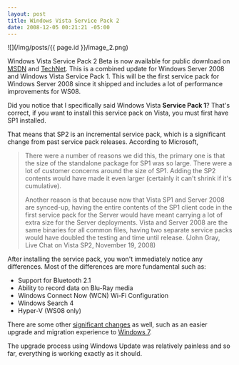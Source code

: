 ```yaml
---
layout: post
title: Windows Vista Service Pack 2
date: 2008-12-05 00:21:21 -05:00
---
```


![](/img/posts/{{ page.id }}/image_2.png)

Windows Vista Service Pack 2 Beta is now available for public download on [MSDN](http://msdn.microsoft.com/en-us/windows/dd262148.aspx) and [TechNet](http://technet.microsoft.com/en-us/windows/dd262148.aspx). This is a combined update for Windows Server 2008 and Windows Vista Service Pack 1. This will be the first service pack for Windows Server 2008 since it shipped and includes a lot of performance improvements for WS08.

Did you notice that I specifically said Windows Vista **Service Pack 1**? That's correct, if you want to install this service pack on Vista, you must first have SP1 installed.

That means that SP2 is an incremental service pack, which is a significant change from past service pack releases. According to Microsoft, 

> There were a number of reasons we did this, the primary one is that the size of the standalone package for SP1 was so large. There were a lot of customer concerns around the size of SP1. Adding the SP2 contents would have made it even larger (certainly it can't shrink if it's cumulative).
> 
> Another reason is that because now that Vista SP1 and Server 2008 are synced-up, having the entire contents of the SP1 client code in the first service pack for the Server would have meant carrying a lot of extra size for the Server deployments. Vista and Server 2008 are the same binaries for all common files, having two separate service packs would have doubled the testing and time until release. (John Gray, Live Chat on Vista SP2, November 19, 2008)

After installing the service pack, you won't immediately notice any differences. Most of the differences are more fundamental such as:

* Support for Bluetooth 2.1
* Ability to record data on Blu-Ray media
* Windows Connect Now (WCN) Wi-Fi Configuration
* Windows Search 4
* Hyper-V (WS08 only)  

There are some other [significant changes](http://technet.microsoft.com/en-us/library/dd335036.aspx?ITPID=sprblog) as well, such as an easier upgrade and migration experience to [Windows 7](http://blogs.technet.com/springboard/archive/2008/10/28/live-from-pdc-2008-a-first-look-at-windows-7.aspx).

The upgrade process using Windows Update was relatively painless and so far, everything is working exactly as it should. 

